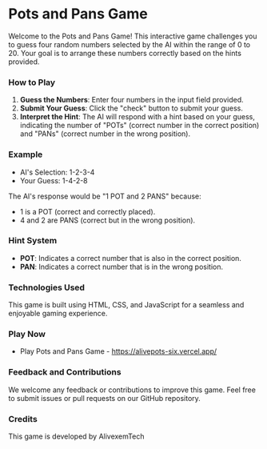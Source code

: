 # Pots and Pans Game

Welcome to the Pots and Pans Game! This interactive game challenges you to guess four random numbers selected by the AI within the range of 0 to 20. Your goal is to arrange these numbers correctly based on the hints provided.

### How to Play

1. **Guess the Numbers**: Enter four numbers in the input field provided.
2. **Submit Your Guess**: Click the "check" button to submit your guess.
3. **Interpret the Hint**: The AI will respond with a hint based on your guess, indicating the number of "POTs" (correct number in the correct position) and "PANs" (correct number in the wrong position).

### Example

- AI's Selection: 1-2-3-4
- Your Guess: 1-4-2-8

The AI's response would be "1 POT and 2 PANS" because:
- 1 is a POT (correct and correctly placed).
- 4 and 2 are PANS (correct but in the wrong position).

### Hint System

- **POT**: Indicates a correct number that is also in the correct position.
- **PAN**: Indicates a correct number that is in the wrong position.

### Technologies Used

This game is built using HTML, CSS, and JavaScript for a seamless and enjoyable gaming experience.

### Play Now

- Play Pots and Pans Game - https://alivepots-six.vercel.app/

### Feedback and Contributions

We welcome any feedback or contributions to improve this game. Feel free to submit issues or pull requests on our GitHub repository.

### Credits

This game is developed by AlivexemTech
